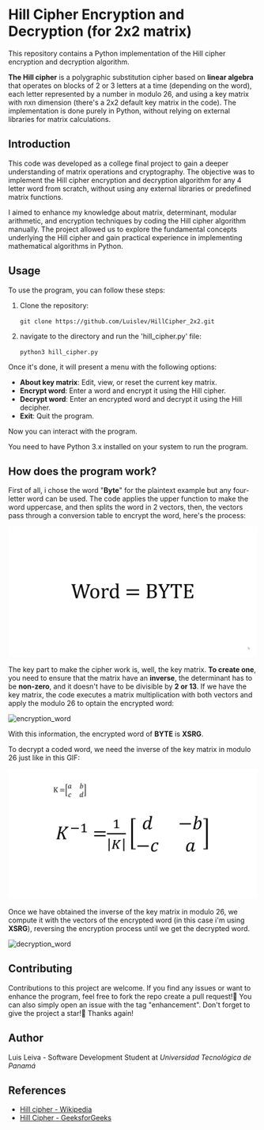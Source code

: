 # Hill Cipher Encryption and Decryption (for 2x2 matrix)

This repository contains a Python implementation of the Hill cipher encryption and decryption algorithm.

**The Hill cipher** is a polygraphic substitution cipher based on **linear algebra** that operates on blocks of 2 or 3 letters at a time (depending on the word), each letter represented by a number in modulo 26, and using a key matrix with nxn dimension (there's a 2x2 default key matrix in the code). The implementation is done purely in Python, without relying on external libraries for matrix calculations.

## Introduction

This code was developed as a college final project to gain a deeper understanding of matrix operations and cryptography. The objective was to implement the Hill cipher encryption and decryption algorithm for any 4 letter word from scratch, without using any external libraries or predefined matrix functions.

I aimed to enhance my knowledge about matrix, determinant, modular arithmetic, and encryption techniques by coding the Hill cipher algorithm manually. The project allowed us to explore the fundamental concepts underlying the Hill cipher and gain practical experience in implementing mathematical algorithms in Python.

## Usage

To use the program, you can follow these steps:

1. Clone the repository:

   `git clone https://github.com/Luislev/HillCipher_2x2.git`

2. navigate to the directory and run the 'hill_cipher.py' file:

    `python3 hill_cipher.py`

Once it's done, it will present a menu with the following options:

 - **About key matrix**: Edit, view, or reset the current key matrix.
 - **Encrypt word**: Enter a word and encrypt it using the Hill cipher.
 - **Decrypt word**: Enter an encrypted word and decrypt it using the Hill decipher.
 - **Exit**: Quit the program.

Now you can interact with the program.

You need to have Python 3.x installed on your system to run the program.

## How does the program work?

First of all, i chose the word "**Byte**" for the plaintext example but any four-letter word can be used. The code applies the upper function to make the word uppercase, and then splits the word in 2 vectors, then, the vectors pass through a conversion table to encrypt the word, here's the process:

![word_to_numbers](gifs_explanation/hillCipher1-luis.leivadev.gif)

The key part to make the cipher work is, well, the key matrix. **To create one**, you need to ensure that the matrix have an **inverse**, the determinant has to be **non-zero**, and it doesn't have to be divisible by **2 or 13**.
If we have the key matrix, the code executes a matrix multiplication with both vectors and apply the modulo 26 to optain the encrypted word:

![encryption_word](gifs_explanation/hillCipher2-luis.leivadev.gif)

With this information, the encrypted word of **BYTE** is **XSRG**.

To decrypt a coded word, we need the inverse of the key matrix in modulo 26 just like in this GIF:

![inverse_key_matrix](gifs_explanation/hillCipher3-luis.leivadev.gif)

Once we have obtained the inverse of the key matrix in modulo 26, we compute it with the vectors of the encrypted word (in this case i'm using **XSRG**), reversing the encryption process until we get the decrypted word.

![decryption_word](gifs_explanation/hillCipher4-luis.leivadev.gif)
## Contributing

Contributions to this project are welcome. If you find any issues or want to enhance the program, feel free to fork the repo create a pull request!🤗
You can also simply open an issue with the tag "enhancement". Don't forget to give the project a star!🌟 Thanks again!

## Author

Luis Leiva - Software Development Student at _Universidad Tecnológica de Panamá_

## References
 - [Hill cipher - Wikipedia](https://www.wikipedia.org/wiki/Hill_cipher)
 - [Hill Cipher - GeeksforGeeks](https://www.geeksforgeeks.org/hill-cipher/)
